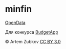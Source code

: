 # minfin

[OpenData](http://minfin.ru/ru/opendata/)

Для конкурса [BudgetApp](http://budgetapps.ru/contest)

© Artem Zubkov <a href="http://creativecommons.org/licenses/by/3.0">CC BY 3.0</a>